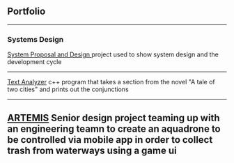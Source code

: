 ## Portfolio

---

### Systems Design 

[System Proposal and Design ](https://github.com/swilcox17/Systems-Design)
project used to show system design and the development cycle 


---
[Text Analyzer](https://github.com/swilcox17/CSC-2430-text-analysis-)
c++ program that takes a section from the novel "A tale of two cities" 
and prints out the conjunctions 

---
[ARTEMIS](https://github.com/swilcox17/ARTEMIS-)
Senior design project teaming up with an engineering teamn to create
an aquadrone to be controlled via mobile app in order to collect trash
from waterways using a game ui
---




